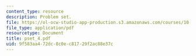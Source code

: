 ```yaml
---
content_type: resource
description: Problem set.
file: https://ol-ocw-studio-app-production.s3.amazonaws.com/courses/10-492-1-integrated-chemical-engineering-topics-i-process-control-by-design-fall-2004/9f583aa472dc8c0ec81729f2ac88e37c_pset_4.pdf
file_type: application/pdf
resourcetype: Document
title: pset_4.pdf
uid: 9f583aa4-72dc-8c0e-c817-29f2ac88e37c
---
```

